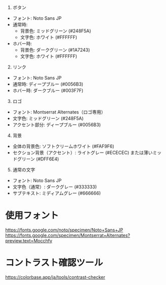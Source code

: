 
1. ボタン
- フォント: Noto Sans JP
- 通常時:
  - 背景色: ミッドグリーン (#248F5A)
  - 文字色: ホワイト (#FFFFFF)
- ホバー時:
  - 背景色: ダークグリーン (#1A7243)
  - 文字色: ホワイト (#FFFFFF)

2. リンク
- フォント: Noto Sans JP
- 通常時: ディープブルー (#0056B3)
- ホバー時: ダークブルー (#003F7F)

3. ロゴ
- フォント: Montserrat Alternates（ロゴ専用）
- 文字色: ミッドグリーン (#248F5A)
- アクセント部分: ディープブルー (#0056B3)

4. 背景
- 全体の背景色: ソフトクリームホワイト (#FAF9F6)
- セクション背景（アクセント）: ライトグレー (#ECECEC) または薄いミッドグリーン (#DFF6E4)

5. 通常の文字
- フォント: Noto Sans JP
- 文字色（通常）: ダークグレー (#333333)
- サブテキスト: ミディアムグレー (#666666)

# 使用フォント
https://fonts.google.com/noto/specimen/Noto+Sans+JP
https://fonts.google.com/specimen/Montserrat+Alternates?preview.text=Mocchfy

# コントラスト確認ツール
https://colorbase.app/ja/tools/contrast-checker